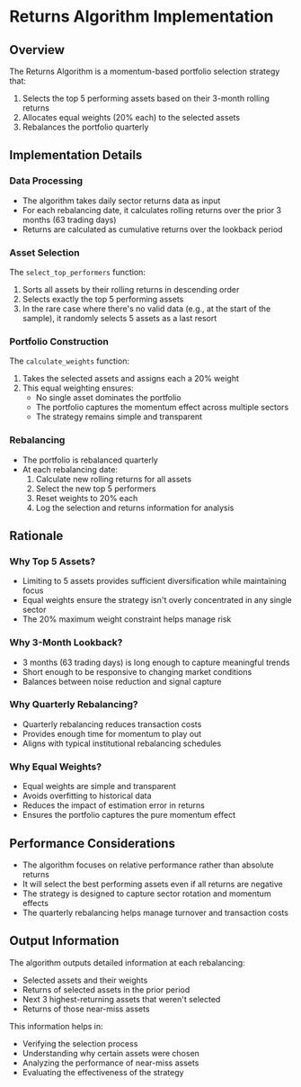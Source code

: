 # Returns Algorithm Implementation

## Overview
The Returns Algorithm is a momentum-based portfolio selection strategy that:
1. Selects the top 5 performing assets based on their 3-month rolling returns
2. Allocates equal weights (20% each) to the selected assets
3. Rebalances the portfolio quarterly

## Implementation Details

### Data Processing
- The algorithm takes daily sector returns data as input
- For each rebalancing date, it calculates rolling returns over the prior 3 months (63 trading days)
- Returns are calculated as cumulative returns over the lookback period

### Asset Selection
The `select_top_performers` function:
1. Sorts all assets by their rolling returns in descending order
2. Selects exactly the top 5 performing assets
3. In the rare case where there's no valid data (e.g., at the start of the sample), it randomly selects 5 assets as a last resort

### Portfolio Construction
The `calculate_weights` function:
1. Takes the selected assets and assigns each a 20% weight
2. This equal weighting ensures:
   - No single asset dominates the portfolio
   - The portfolio captures the momentum effect across multiple sectors
   - The strategy remains simple and transparent

### Rebalancing
- The portfolio is rebalanced quarterly
- At each rebalancing date:
  1. Calculate new rolling returns for all assets
  2. Select the new top 5 performers
  3. Reset weights to 20% each
  4. Log the selection and returns information for analysis

## Rationale

### Why Top 5 Assets?
- Limiting to 5 assets provides sufficient diversification while maintaining focus
- Equal weights ensure the strategy isn't overly concentrated in any single sector
- The 20% maximum weight constraint helps manage risk

### Why 3-Month Lookback?
- 3 months (63 trading days) is long enough to capture meaningful trends
- Short enough to be responsive to changing market conditions
- Balances between noise reduction and signal capture

### Why Quarterly Rebalancing?
- Quarterly rebalancing reduces transaction costs
- Provides enough time for momentum to play out
- Aligns with typical institutional rebalancing schedules

### Why Equal Weights?
- Equal weights are simple and transparent
- Avoids overfitting to historical data
- Reduces the impact of estimation error in returns
- Ensures the portfolio captures the pure momentum effect

## Performance Considerations
- The algorithm focuses on relative performance rather than absolute returns
- It will select the best performing assets even if all returns are negative
- The strategy is designed to capture sector rotation and momentum effects
- The quarterly rebalancing helps manage turnover and transaction costs

## Output Information
The algorithm outputs detailed information at each rebalancing:
- Selected assets and their weights
- Returns of selected assets in the prior period
- Next 3 highest-returning assets that weren't selected
- Returns of those near-miss assets

This information helps in:
- Verifying the selection process
- Understanding why certain assets were chosen
- Analyzing the performance of near-miss assets
- Evaluating the effectiveness of the strategy
